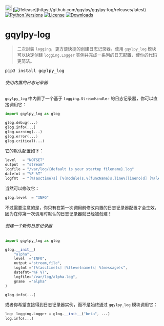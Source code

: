 [<img alt="LOGO" src="http://www.gqylpy.com/static/img/favicon.ico" height="21" width="21"/>](http://www.gqylpy.com)
[![Release](https://img.shields.io/github/release/gqylpy/gqylpy-log.svg?style=flat-square")](https://github.com/gqylpy/gqylpy-log/releases/latest)
[![Python Versions](https://img.shields.io/pypi/pyversions/gqylpy_log)](https://pypi.org/project/gqylpy_log)
[![License](https://img.shields.io/pypi/l/gqylpy_log)](https://github.com/gqylpy/gqylpy-log/blob/master/LICENSE)
[![Downloads](https://pepy.tech/badge/gqylpy_log)](https://pepy.tech/project/gqylpy_log)

# gqylpy-log

> 二次封装 `logging`，更方便快捷的创建日志记录器。使用 `gqylpy_log` 模块可以快速创建 `logging.Logger` 实例并完成一系列的日志配置，使你的代码更简洁。  

<kbd>pip3 install gqylpy_log</kbd>

###### 使用内置的日志记录器

`gqylpy_log` 中内置了一个基于 `logging.StreamHandler` 的日志记录器，你可以直接调用它：

```python
import gqylpy_log as glog

glog.debug(...)
glog.info(...)
glog.warning(...)
glog.error(...)
glog.critical(...)
```
它的默认配置如下：
```python
level   = "NOTSET"
output  = "stream"
logfile = "/var/log/{default is your startup filename}.log"
datefmt = "%F %T"
logfmt  = "[%(asctime)s] [%(module)s.%(funcName)s.line%(lineno)d] [%(levelname)s] %(message)s"
```
当然可以修改它：
```python
glog.level  = "INFO"
```
不过需要注意的是，你只有在第一次调用前修改内置的日志记录器配置才会生效，因为在你第一次调用时默认的日志记录器就已经被创建！

###### 创建一个新的日志记录器
```python
import gqylpy_log as glog

glog.__init__(
    "alpha",
    level  ="INFO",
    output ="stream,file",
    logfmt ="[%(asctime)s] [%(levelname)s] %(message)s",
    datefmt="%F %T",
    logfile="/var/log/alpha.log",
    gname  ="alpha"
)

glog.info(...)
```
或者你希望直接得到日志记录器实例，而不是始终通过 `gqylpy_log` 模块调用它：
```python
log: logging.Logger = glog.__init__("beta", ...)
log.info(...)
```

